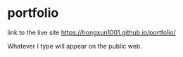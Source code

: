 # portfolio

link to the live site https://hongxun1001.github.io/portfolio/


Whatever I type will appear on the public web.
